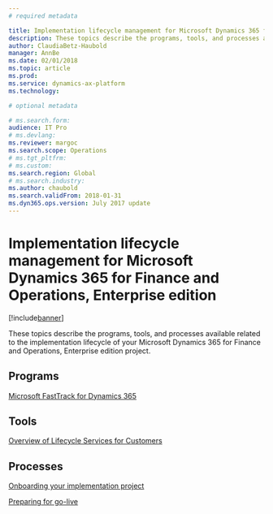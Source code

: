 ```yaml
---
# required metadata

title: Implementation lifecycle management for Microsoft Dynamics 365 for Finance and Operations, Enterprise edition
description: These topics describe the programs, tools, and processes available related to the implementation lifecycle of your Microsoft Dynamics 365 for Finance and Operations, Enterprise edition project.
author: ClaudiaBetz-Haubold
manager: AnnBe
ms.date: 02/01/2018
ms.topic: article
ms.prod: 
ms.service: dynamics-ax-platform
ms.technology: 

# optional metadata

# ms.search.form:  
audience: IT Pro
# ms.devlang: 
ms.reviewer: margoc
ms.search.scope: Operations
# ms.tgt_pltfrm: 
# ms.custom: 
ms.search.region: Global
# ms.search.industry: 
ms.author: chaubold
ms.search.validFrom: 2018-01-31
ms.dyn365.ops.version: July 2017 update
---
```


# Implementation lifecycle management for Microsoft Dynamics 365 for Finance and Operations, Enterprise edition

[!include[banner](../includes/banner.md)]

These topics describe the programs, tools, and processes available related to the implementation lifecycle of your Microsoft Dynamics 365 for Finance and Operations, Enterprise edition project.

## Programs

[Microsoft FastTrack for Dynamics 365](../get-started/fasttrack-dynamics-365-overview.md)

## Tools
[Overview of Lifecycle Services for Customers](../../dev-itpro/lifecycle-services/lcs-works-lcs.md)

## Processes
[Onboarding your implementation project](imp-lifecycle/onboard.md)

[Preparing for go-live](imp-lifecycle/prepare-go-live.md) 
